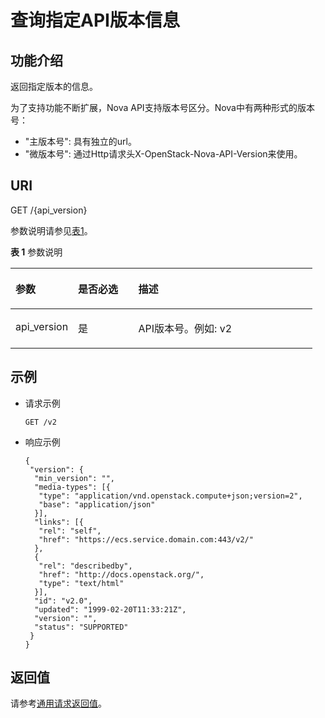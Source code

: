 # 查询指定API版本信息<a name="ZH-CN_TOPIC_0065792794"></a>

## 功能介绍<a name="section553655182144"></a>

返回指定版本的信息。

为了支持功能不断扩展，Nova API支持版本号区分。Nova中有两种形式的版本号：

-   "主版本号": 具有独立的url。
-   "微版本号": 通过Http请求头X-OpenStack-Nova-API-Version来使用。

## URI<a name="section961608182144"></a>

GET /\{api\_version\}

参数说明请参见[表1](#table46110007)。

**表 1**  参数说明

<a name="table46110007"></a>
<table><thead align="left"><tr id="row14148614"><th class="cellrowborder" valign="top" width="20.74%" id="mcps1.2.4.1.1"><p id="p5187119"><a name="p5187119"></a><a name="p5187119"></a>参数</p>
</th>
<th class="cellrowborder" valign="top" width="19.99%" id="mcps1.2.4.1.2"><p id="p17503500"><a name="p17503500"></a><a name="p17503500"></a>是否必选</p>
</th>
<th class="cellrowborder" valign="top" width="59.27%" id="mcps1.2.4.1.3"><p id="p8497414"><a name="p8497414"></a><a name="p8497414"></a>描述</p>
</th>
</tr>
</thead>
<tbody><tr id="row17201924"><td class="cellrowborder" valign="top" width="20.74%" headers="mcps1.2.4.1.1 "><p id="p51178607"><a name="p51178607"></a><a name="p51178607"></a>api_version</p>
</td>
<td class="cellrowborder" valign="top" width="19.99%" headers="mcps1.2.4.1.2 "><p id="p51826478"><a name="p51826478"></a><a name="p51826478"></a>是</p>
</td>
<td class="cellrowborder" valign="top" width="59.27%" headers="mcps1.2.4.1.3 "><p id="p37195178"><a name="p37195178"></a><a name="p37195178"></a>API版本号。例如: v2</p>
</td>
</tr>
</tbody>
</table>

## 示例<a name="section19667838182144"></a>

-   请求示例

    ```
    GET /v2
    ```

-   响应示例

    ```
    {
     "version": {
      "min_version": "",
      "media-types": [{
       "type": "application/vnd.openstack.compute+json;version=2",
       "base": "application/json"
      }],
      "links": [{
       "rel": "self",
       "href": "https://ecs.service.domain.com:443/v2/"
      },
      {
       "rel": "describedby",
       "href": "http://docs.openstack.org/",
       "type": "text/html"
      }],
      "id": "v2.0",
      "updated": "1999-02-20T11:33:21Z",
      "version": "",
      "status": "SUPPORTED"
     }
    }
    ```


## 返回值<a name="section12571834"></a>

请参考[通用请求返回值](通用请求返回值.md)。

